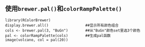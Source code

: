 ## 使用`brewer.pal()`和`colorRampPalette()`
```
library(RColorBrewer)
display.brewer.all()                 ##显示所有颜色组合
cols <- brewer.pal(3, "BuGn")        ##从"BuGn"颜色set里选3个颜色
pal <- colorRampPalette(cols)        ##生成pal函数
image(volcano, col = pal(20))        
```
